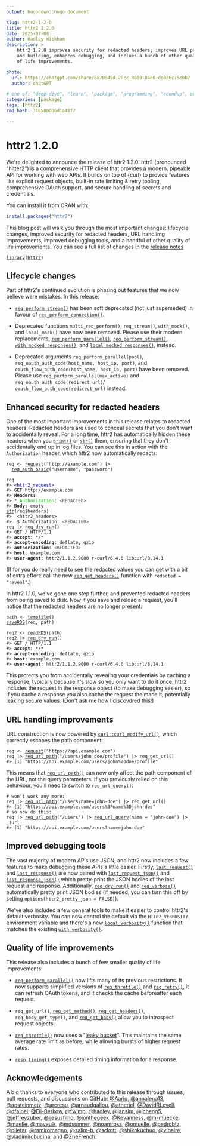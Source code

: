 ```yaml
---
output: hugodown::hugo_document

slug: httr2-1-2-0
title: httr2 1.2.0
date: 2025-07-08
author: Hadley Wickham
description: >
    httr2 1.2.0 improves security for redacted headers, improves URL parsing
    and building, enhances debugging, and inclues a bunch of other quality
    of life improvements.

photo:
  url: https://chatgpt.com/share/6870349d-20cc-8009-84b0-dd026c75cbb2
  author: chatGPT

# one of: "deep-dive", "learn", "package", "programming", "roundup", or "other"
categories: [package] 
tags: [httr2]
rmd_hash: 316580036d1a48f7

---
```


<!--
TODO:
* [x] Look over / edit the post's title in the yaml
* [x] Edit (or delete) the description; note this appears in the Twitter card
* [x] Pick category and tags (see existing with [`hugodown::tidy_show_meta()`](https://rdrr.io/pkg/hugodown/man/use_tidy_post.html))
* [x] Find photo & update yaml metadata
* [x] Create `thumbnail-sq.jpg`; height and width should be equal
* [x] Create `thumbnail-wd.jpg`; width should be >5x height
* [x] [`hugodown::use_tidy_thumbnails()`](https://rdrr.io/pkg/hugodown/man/use_tidy_post.html)
* [x] Add intro sentence, e.g. the standard tagline for the package
* [ ] [`usethis::use_tidy_thanks()`](https://usethis.r-lib.org/reference/use_tidy_thanks.html)
-->

# httr2 1.2.0

We're delighted to announce the release of httr2 1.2.0! httr2 (pronounced "hitter2") is a comprehensive HTTP client that provides a modern, pipeable API for working with web APIs. It builds on top of {curl} to provide features like explicit request objects, built-in rate limiting & retry tooling, comprehensive OAuth support, and secure handling of secrets and credentials.

You can install it from CRAN with:

``` r
install.packages("httr2")
```

This blog post will walk you through the most important changes: lifecycle changes, improved security for redacted headers, URL handlimg improvements, improved debugging tools, and a handful of other quality of life improvements. You can see a full list of changes in the [release notes](https://github.com/r-lib/httr2/releases/tag/v1.2.0)

<div class="highlight">

<pre class='chroma'><code class='language-r' data-lang='r'><span><span class='kr'><a href='https://rdrr.io/r/base/library.html'>library</a></span><span class='o'>(</span><span class='nv'><a href='https://httr2.r-lib.org'>httr2</a></span><span class='o'>)</span></span></code></pre>

</div>

## Lifecycle changes

Part of httr2's continued evolution is phasing out features that we now believe were mistakes. In this release:

-   [`req_perform_stream()`](https://httr2.r-lib.org/reference/req_perform_stream.html) has been soft deprecated (not just superseded) in favour of [`req_perform_connection()`](https://httr2.r-lib.org/reference/req_perform_connection.html).

-   Deprecated functions `multi_req_perform()`, `req_stream()`, `with_mock()`, and `local_mock()` have now been removed. Please use their modern replacements, [`req_perform_parallel()`](https://httr2.r-lib.org/reference/req_perform_parallel.html), [`req_perform_stream()`](https://httr2.r-lib.org/reference/req_perform_stream.html), [`with_mocked_responses()`](https://httr2.r-lib.org/reference/with_mocked_responses.html), and [`local_mocked_responses()`](https://httr2.r-lib.org/reference/with_mocked_responses.html), instead.

-   Deprecated arguments `req_perform_parallel(pool)`, `req_oauth_auth_code(host_name, host_ip, port)`, and `oauth_flow_auth_code(host_name, host_ip, port)` have been removed. Please use `req_perform_parallel(max_active)` and `req_oauth_auth_code(redirect_url)`/ `oauth_flow_auth_code(redirect_url)` instead.

## Enhanced security for redacted headers

One of the most important improvements in this release relates to redacted headers. Redacted headers are used to conceal secrets that you don't want to accidentally reveal. For a long time, httr2 has automatically hidden these headers when you [`print()`](https://rdrr.io/r/base/print.html) or [`str()`](https://rdrr.io/r/utils/str.html) them, ensuring that they don't accidentally end up in log files. You can see this in action with the `Authorization` header, which httr2 now automatically redacts:

<div class="highlight">

<pre class='chroma'><code class='language-r' data-lang='r'><span><span class='nv'>req</span> <span class='o'>&lt;-</span> <span class='nf'><a href='https://httr2.r-lib.org/reference/request.html'>request</a></span><span class='o'>(</span><span class='s'>"http://example.com"</span><span class='o'>)</span> <span class='o'>|&gt;</span></span>
<span>  <span class='nf'><a href='https://httr2.r-lib.org/reference/req_auth_basic.html'>req_auth_basic</a></span><span class='o'>(</span><span class='s'>"username"</span>, <span class='s'>"password"</span><span class='o'>)</span></span>
<span></span>
<span><span class='nv'>req</span></span>
<span><span class='c'>#&gt; <span style='color: #0000BB;'>&lt;httr2_request&gt;</span></span></span>
<span><span class='c'>#&gt; <span style='font-weight: bold;'>GET</span> http://example.com</span></span>
<span><span class='c'>#&gt; <span style='font-weight: bold;'>Headers:</span></span></span>
<span><span class='c'>#&gt; * <span style='color: #00BB00;'>Authorization</span>: <span style='color: #555555;'>&lt;REDACTED&gt;</span></span></span>
<span><span class='c'>#&gt; <span style='font-weight: bold;'>Body</span>: empty</span></span>
<span></span><span><span class='nf'><a href='https://rdrr.io/r/utils/str.html'>str</a></span><span class='o'>(</span><span class='nv'>req</span><span class='o'>$</span><span class='nv'>headers</span><span class='o'>)</span></span>
<span><span class='c'>#&gt;  &lt;httr2_headers&gt;</span></span>
<span><span class='c'>#&gt;  $ Authorization: <span style='color: #555555;'>&lt;REDACTED&gt;</span></span></span>
<span></span><span><span class='nv'>req</span> <span class='o'>|&gt;</span> <span class='nf'><a href='https://httr2.r-lib.org/reference/req_dry_run.html'>req_dry_run</a></span><span class='o'>(</span><span class='o'>)</span></span>
<span><span class='c'>#&gt; GET / HTTP/1.1</span></span>
<span><span class='c'>#&gt; <span style='font-weight: bold;'>accept</span>: */*</span></span>
<span><span class='c'>#&gt; <span style='font-weight: bold;'>accept-encoding</span>: deflate, gzip</span></span>
<span><span class='c'>#&gt; <span style='font-weight: bold;'>authorization</span>: <span style='color: #555555;'>&lt;REDACTED&gt;</span></span></span>
<span><span class='c'>#&gt; <span style='font-weight: bold;'>host</span>: example.com</span></span>
<span><span class='c'>#&gt; <span style='font-weight: bold;'>user-agent</span>: httr2/1.1.2.9000 r-curl/6.4.0 libcurl/8.14.1</span></span>
<span></span></code></pre>

</div>

(If for you do really need to see the redacted values you can get with a bit of extra effort: call the new [`req_get_headers()`](https://httr2.r-lib.org/reference/req_get_headers.html) function with `redacted = "reveal"`.)

In httr2 1.1.0, we've gone one step further, and prevented redacted headers from being saved to disk. Now if you save and reload a request, you'll notice that the redacted headers are no longer present:

<div class="highlight">

<pre class='chroma'><code class='language-r' data-lang='r'><span><span class='nv'>path</span> <span class='o'>&lt;-</span> <span class='nf'><a href='https://rdrr.io/r/base/tempfile.html'>tempfile</a></span><span class='o'>(</span><span class='o'>)</span></span>
<span><span class='nf'><a href='https://rdrr.io/r/base/readRDS.html'>saveRDS</a></span><span class='o'>(</span><span class='nv'>req</span>, <span class='nv'>path</span><span class='o'>)</span></span>
<span></span>
<span><span class='nv'>req2</span> <span class='o'>&lt;-</span> <span class='nf'><a href='https://rdrr.io/r/base/readRDS.html'>readRDS</a></span><span class='o'>(</span><span class='nv'>path</span><span class='o'>)</span></span>
<span><span class='nv'>req2</span> <span class='o'>|&gt;</span> <span class='nf'><a href='https://httr2.r-lib.org/reference/req_dry_run.html'>req_dry_run</a></span><span class='o'>(</span><span class='o'>)</span></span>
<span><span class='c'>#&gt; GET / HTTP/1.1</span></span>
<span><span class='c'>#&gt; <span style='font-weight: bold;'>accept</span>: */*</span></span>
<span><span class='c'>#&gt; <span style='font-weight: bold;'>accept-encoding</span>: deflate, gzip</span></span>
<span><span class='c'>#&gt; <span style='font-weight: bold;'>host</span>: example.com</span></span>
<span><span class='c'>#&gt; <span style='font-weight: bold;'>user-agent</span>: httr2/1.1.2.9000 r-curl/6.4.0 libcurl/8.14.1</span></span>
<span></span></code></pre>

</div>

This protects you from accidentally revealing your credentials by caching a response, typically because it's slow so you only want to do it once. httr2 includes the request in the response object (to make debugging easier), so if you cache a response you also cache the request the made it, potentially leaking secure values. (Don't ask me how I discovdred this!)

## URL handling improvements

URL construction is now powered by [`curl::curl_modify_url()`](https://jeroen.r-universe.dev/curl/reference/curl_parse_url.html), which correctly escapes the path component:

<div class="highlight">

<pre class='chroma'><code class='language-r' data-lang='r'><span><span class='nv'>req</span> <span class='o'>&lt;-</span> <span class='nf'><a href='https://httr2.r-lib.org/reference/request.html'>request</a></span><span class='o'>(</span><span class='s'>"https://api.example.com"</span><span class='o'>)</span></span>
<span><span class='nv'>req</span> <span class='o'>|&gt;</span> <span class='nf'><a href='https://httr2.r-lib.org/reference/req_url.html'>req_url_path</a></span><span class='o'>(</span><span class='s'>"/users/john doe/profile"</span><span class='o'>)</span> <span class='o'>|&gt;</span> <span class='nf'>req_get_url</span><span class='o'>(</span><span class='o'>)</span></span>
<span><span class='c'>#&gt; [1] "https://api.example.com/users/john%20doe/profile"</span></span>
<span></span></code></pre>

</div>

This means that [`req_url_path()`](https://httr2.r-lib.org/reference/req_url.html) can now only affect the path component of the URL, not the query parameters. If you previously relied on this behaviour, you'll need to switch to [`req_url_query()`](https://httr2.r-lib.org/reference/req_url.html):

<div class="highlight">

<pre class='chroma'><code class='language-r' data-lang='r'><span><span class='c'># won't work any more:</span></span>
<span><span class='nv'>req</span> <span class='o'>|&gt;</span> <span class='nf'><a href='https://httr2.r-lib.org/reference/req_url.html'>req_url_path</a></span><span class='o'>(</span><span class='s'>"/users?name=john-doe"</span><span class='o'>)</span> <span class='o'>|&gt;</span> <span class='nf'>req_get_url</span><span class='o'>(</span><span class='o'>)</span></span>
<span><span class='c'>#&gt; [1] "https://api.example.com/users%3Fname%3Djohn-doe"</span></span>
<span></span><span><span class='c'># so now do this:</span></span>
<span><span class='nv'>req</span> <span class='o'>|&gt;</span> <span class='nf'><a href='https://httr2.r-lib.org/reference/req_url.html'>req_url_path</a></span><span class='o'>(</span><span class='s'>"/users"</span><span class='o'>)</span> <span class='o'>|&gt;</span> <span class='nf'><a href='https://httr2.r-lib.org/reference/req_url.html'>req_url_query</a></span><span class='o'>(</span>name <span class='o'>=</span> <span class='s'>"john-doe"</span><span class='o'>)</span> <span class='o'>|&gt;</span> <span class='nv'>_</span><span class='o'>$</span><span class='nv'>url</span></span>
<span><span class='c'>#&gt; [1] "https://api.example.com/users?name=john-doe"</span></span>
<span></span></code></pre>

</div>

## Improved debugging tools

The vast majority of modern APIs use JSON, and httr2 now includes a few features to make debugging these APIs a little easier. Firstly, [`last_request()`](https://httr2.r-lib.org/reference/last_response.html) and [`last_response()`](https://httr2.r-lib.org/reference/last_response.html) are now paired with [`last_request_json()`](https://httr2.r-lib.org/reference/last_response.html) and [`last_response_json()`](https://httr2.r-lib.org/reference/last_response.html) which pretty-print the JSON bodies of the last request and response. Additionally, [`req_dry_run()`](https://httr2.r-lib.org/reference/req_dry_run.html) and [`req_verbose()`](https://httr2.r-lib.org/reference/req_verbose.html) automatically pretty print JSON bodies (if needed, you can turn this off by setting `options(httr2_pretty_json = FALSE)`).

We've also included a few general tools to make it easier to control httr2's default verbosity. You can now control the default via the `HTTR2_VERBOSITY` environment variable and there's a new [`local_verbosity()`](https://httr2.r-lib.org/reference/with_verbosity.html) function that matches the existing [`with_verbosity()`](https://httr2.r-lib.org/reference/with_verbosity.html).

## Quality of life improvements

This release also includes a bunch of few smaller quality of life improvements:

-   [`req_perform_parallel()`](https://httr2.r-lib.org/reference/req_perform_parallel.html) now lifts many of its previous restrictions. It now supports simplified versions of [`req_throttle()`](https://httr2.r-lib.org/reference/req_throttle.html) and [`req_retry()`](https://httr2.r-lib.org/reference/req_retry.html), it can refresh OAuth tokens, and it checks the cache beforeafter each request.

-   `req_get_url()`, [`req_get_method()`](https://httr2.r-lib.org/reference/req_get_method.html), [`req_get_headers()`](https://httr2.r-lib.org/reference/req_get_headers.html), `req_body_get_type()`, and [`req_get_body()`](https://httr2.r-lib.org/reference/req_get_body_type.html) allow you to introspect request objects.

-   [`req_throttle()`](https://httr2.r-lib.org/reference/req_throttle.html) now uses a "[leaky bucket](https://en.wikipedia.org/wiki/Leaky_bucket)". This maintains the same average rate limit as before, while allowing bursts of higher request rates.

-   [`resp_timing()`](https://httr2.r-lib.org/reference/resp_timing.html) exposes detailed timing information for a response.

## Acknowledgements

A big thanks to everyone who contributed to this release through issues, pull requests, and discussions on GitHub: [@Aariq](https://github.com/Aariq), [@annalena13](https://github.com/annalena13), [@apsteinmetz](https://github.com/apsteinmetz), [@arcresu](https://github.com/arcresu), [@arnaudgallou](https://github.com/arnaudgallou), [@atheriel](https://github.com/atheriel), [@DavidRLovell](https://github.com/DavidRLovell), [@dfalbel](https://github.com/dfalbel), [@Eli-Berkow](https://github.com/Eli-Berkow), [@fwimp](https://github.com/fwimp), [@hadley](https://github.com/hadley), [@jansim](https://github.com/jansim), [@jcheng5](https://github.com/jcheng5), [@jeffreyzuber](https://github.com/jeffreyzuber), [@jjesusfilho](https://github.com/jjesusfilho), [@jonthegeek](https://github.com/jonthegeek), [@Kevanness](https://github.com/Kevanness), [@m-muecke](https://github.com/m-muecke), [@maelle](https://github.com/maelle), [@mayeulk](https://github.com/mayeulk), [@mdsumner](https://github.com/mdsumner), [@noamross](https://github.com/noamross), [@omuelle](https://github.com/omuelle), [@pedrobtz](https://github.com/pedrobtz), [@plietar](https://github.com/plietar), [@ramiromagno](https://github.com/ramiromagno), [@salim-b](https://github.com/salim-b), [@sckott](https://github.com/sckott), [@shikokuchuo](https://github.com/shikokuchuo), [@vibalre](https://github.com/vibalre), [@vladimirobucina](https://github.com/vladimirobucina), and [@ZheFrench](https://github.com/ZheFrench).

